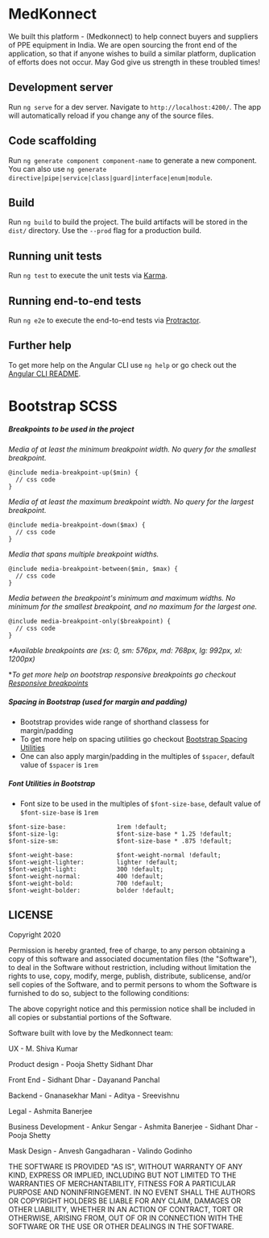 # MedKonnect

We built this platform - (Medkonnect) to help connect buyers and suppliers of PPE equipment in India. We are open sourcing the front end of the application, so that if anyone wishes to build a similar platform, duplication of efforts does not occur. May God give us strength in these troubled times!   

## Development server

Run `ng serve` for a dev server. Navigate to `http://localhost:4200/`. The app will automatically reload if you change any of the source files.

## Code scaffolding

Run `ng generate component component-name` to generate a new component. You can also use `ng generate directive|pipe|service|class|guard|interface|enum|module`.

## Build

Run `ng build` to build the project. The build artifacts will be stored in the `dist/` directory. Use the `--prod` flag for a production build.

## Running unit tests

Run `ng test` to execute the unit tests via [Karma](https://karma-runner.github.io).

## Running end-to-end tests

Run `ng e2e` to execute the end-to-end tests via [Protractor](http://www.protractortest.org/).

## Further help

To get more help on the Angular CLI use `ng help` or go check out the [Angular CLI README](https://github.com/angular/angular-cli/blob/master/README.md).


# Bootstrap SCSS
##### Breakpoints to be used in the project

*Media of at least the minimum breakpoint width. No query for the smallest breakpoint.*
```
@include media-breakpoint-up($min) {
  // css code
}
```

*Media of at least the maximum breakpoint width. No query for the largest breakpoint.*
```
@include media-breakpoint-down($max) {
  // css code
}
```

*Media that spans multiple breakpoint widths.*
```
@include media-breakpoint-between($min, $max) {
  // css code
}
```

*Media between the breakpoint's minimum and maximum widths.
No minimum for the smallest breakpoint, and no maximum for the largest one.*
```
@include media-breakpoint-only($breakpoint) {
  // css code
}
```

_*Available breakpoints are (xs: 0, sm: 576px, md: 768px, lg: 992px, xl: 1200px)_

**To get more help on bootstrap responsive breakpoints go checkout [Responsive breakpoints](https://getbootstrap.com/docs/4.0/layout/overview/#responsive-breakpoints)*

##### Spacing in Bootstrap (used for margin and padding)
* Bootstrap provides wide range of shorthand classess for margin/padding
* To get more help on spacing utilities go checkout [Bootstrap Spacing Utilities](https://getbootstrap.com/docs/4.0/utilities/spacing)
* One can also apply margin/padding in the multiples of `$spacer`, default value of `$spacer` is `1rem`

##### Font Utilities in Bootstrap
* Font size to be used in the multiples of `$font-size-base`, default value of `$font-size-base` is `1rem`
```
$font-size-base:              1rem !default;
$font-size-lg:                $font-size-base * 1.25 !default;
$font-size-sm:                $font-size-base * .875 !default;

$font-weight-base:            $font-weight-normal !default;
$font-weight-lighter:         lighter !default;
$font-weight-light:           300 !default;
$font-weight-normal:          400 !default;
$font-weight-bold:            700 !default;
$font-weight-bolder:          bolder !default;
```

## LICENSE

Copyright 2020

Permission is hereby granted, free of charge, to any person obtaining a copy of this software and associated documentation files (the "Software"), to deal in the Software without restriction, including without limitation the rights to use, copy, modify, merge, publish, distribute, sublicense, and/or sell copies of the Software, and to permit persons to whom the Software is furnished to do so, subject to the following conditions:

The above copyright notice and this permission notice shall be included in all copies or substantial portions of the Software.

Software built with love by the Medkonnect team:

 UX - M. Shiva Kumar
 
 Product design - Pooja Shetty 
                  Sidhant Dhar

Front End - Sidhant Dhar
          - Dayanand Panchal

Backend - Gnanasekhar Mani
        - Aditya
        - Sreevishnu
        
Legal   - Ashmita Banerjee

Business Development - Ankur Sengar
                     - Ashmita Banerjee
                     - Sidhant Dhar
                     - Pooja Shetty

Mask Design - Anvesh Gangadharan
            - Valindo Godinho

THE SOFTWARE IS PROVIDED "AS IS", WITHOUT WARRANTY OF ANY KIND, EXPRESS OR IMPLIED, INCLUDING BUT NOT LIMITED TO THE WARRANTIES OF MERCHANTABILITY, FITNESS FOR A PARTICULAR PURPOSE AND NONINFRINGEMENT. IN NO EVENT SHALL THE AUTHORS OR COPYRIGHT HOLDERS BE LIABLE FOR ANY CLAIM, DAMAGES OR OTHER LIABILITY, WHETHER IN AN ACTION OF CONTRACT, TORT OR OTHERWISE, ARISING FROM, OUT OF OR IN CONNECTION WITH THE SOFTWARE OR THE USE OR OTHER DEALINGS IN THE SOFTWARE.
